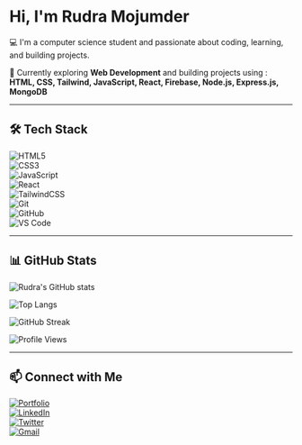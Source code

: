 #  Hi, I'm Rudra Mojumder  

💻 I'm a computer science student and passionate about coding, learning, and building projects.  

🚀 Currently exploring **Web Development** and building projects using :  
**HTML, CSS, Tailwind, JavaScript, React, Firebase, Node.js, Express.js, MongoDB**  

---

## 🛠️ Tech Stack  
![HTML5](https://img.shields.io/badge/HTML5-E34F26?style=for-the-badge&logo=html5&logoColor=white)  
![CSS3](https://img.shields.io/badge/CSS3-1572B6?style=for-the-badge&logo=css3&logoColor=white)  
![JavaScript](https://img.shields.io/badge/JavaScript-F7DF1E?style=for-the-badge&logo=javascript&logoColor=black)  
![React](https://img.shields.io/badge/React-20232A?style=for-the-badge&logo=react&logoColor=61DAFB)  
![TailwindCSS](https://img.shields.io/badge/TailwindCSS-38B2AC?style=for-the-badge&logo=tailwind-css&logoColor=white)  
![Git](https://img.shields.io/badge/Git-F05032?style=for-the-badge&logo=git&logoColor=white)  
![GitHub](https://img.shields.io/badge/GitHub-181717?style=for-the-badge&logo=github&logoColor=white)  
![VS Code](https://img.shields.io/badge/VS%20Code-0078D4?style=for-the-badge&logo=visual-studio-code&logoColor=white)  

---

## 📊 GitHub Stats  
![Rudra's GitHub stats](https://github-readme-stats.vercel.app/api?username=TheRudraBro&show_icons=true&theme=blueberry)  

![Top Langs](https://github-readme-stats.vercel.app/api/top-langs/?username=TheRudraBro&layout=compact&theme=blueberry)  

![GitHub Streak](https://github-readme-streak-stats.herokuapp.com/?user=TheRudraBro&theme=blueberry)  

![Profile Views](https://komarev.com/ghpvc/?username=TheRudraBro&label=Profile%20Views&color=0e75b6&style=flat)  


---

## 📫 Connect with Me  
[![Portfolio](https://img.shields.io/badge/🌐-Portfolio-blue)](https://rudra-mojumder-portfolio.netlify.app/)  
[![LinkedIn](https://img.shields.io/badge/LinkedIn-Profile-blue)](https://www.linkedin.com/in/rudra-mojumder-05a053306/)  
[![Twitter](https://img.shields.io/badge/Twitter-Profile-blue)](https://x.com/TheRudraBroo)  
[![Gmail](https://img.shields.io/badge/Email-Contact-red)](mailto:rudramraj22@gmail.com)  

